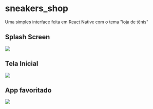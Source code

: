 # sneakers_shop

Uma simples interface feita em React Native com o tema "loja de tênis"

## Splash Screen
![](assets/app_demonstration/img_1.jpg)

## Tela Inicial
![](assets/app_demonstration/img_2.jpg)

## App favoritado
![](assets/app_demonstration/img_3.jpg)
